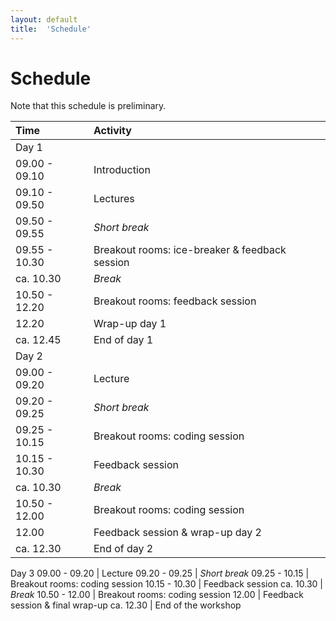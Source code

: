 ```yaml
---
layout: default
title:  'Schedule'
---
```


# Schedule

Note that this schedule is preliminary.

 Time | Activity
:-------------|:----------------
Day 1                 |
09.00 - 09.10         | Introduction
09.10 - 09.50         | Lectures
09.50 - 09.55         | *Short break*
09.55 - 10.30         | Breakout rooms: ice-breaker & feedback session
ca. 10.30             | *Break*
10.50 - 12.20         | Breakout rooms: feedback session
12.20                 | Wrap-up day 1
ca. 12.45             | End of day 1
Day 2                 |
09.00 - 09.20         | Lecture
09.20 - 09.25         | *Short break*
09.25 - 10.15         | Breakout rooms: coding session
10.15 - 10.30         | Feedback session
ca. 10.30             | *Break*
10.50 - 12.00         | Breakout rooms: coding session
12.00                 | Feedback session & wrap-up day 2
ca. 12.30             | End of day 2
Day 3
09.00 - 09.20         | Lecture
09.20 - 09.25         | *Short break*
09.25 - 10.15         | Breakout rooms: coding session
10.15 - 10.30         | Feedback session
ca. 10.30             | *Break*
10.50 - 12.00         | Breakout rooms: coding session
12.00                 | Feedback session & final wrap-up
ca. 12.30             | End of the workshop
